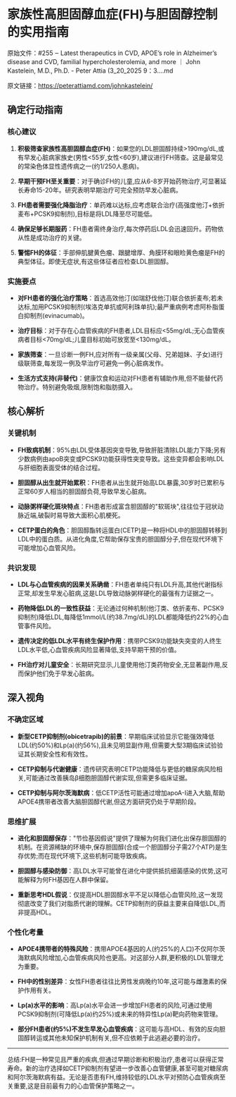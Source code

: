 # 家族性高胆固醇血症(FH)与胆固醇控制的实用指南

原始文件：#255 ‒ Latest therapeutics in CVD, APOE’s role in Alzheimer’s disease and CVD, familial hypercholesterolemia, and more ｜ John Kastelein, M.D., Ph.D. - Peter Attia (3_20_2025 9：3….md

原文链接：https://peterattiamd.com/johnkastelein/

<YouTube videoId="Jduj5SL5FNs" />

## 确定行动指南

### 核心建议

1. **积极筛查家族性高胆固醇血症(FH)**：如果您的LDL胆固醇持续>190mg/dL,或有早发心脏病家族史(男性<55岁,女性<60岁),建议进行FH筛查。这是最常见的常染色体显性遗传病之一(约1/250人患病)。

2. **早期干预FH至关重要**：对于确诊FH的儿童,应从6-8岁开始药物治疗,可显著延长寿命15-20年。研究表明早期治疗可完全预防早发心脏病。

3. **FH患者需要强化降脂治疗**：单药难以达标,应考虑联合治疗(高强度他汀+依折麦布+PCSK9抑制剂),目标是将LDL降至尽可能低。

4. **确保足够长期服药**：FH患者需终身治疗,每次停药后LDL会迅速回升。药物依从性是成功治疗的关键。

5. **警惕FH的体征**：手部伸肌腱黄色瘤、跟腱增厚、角膜环和眼睑黄色瘤是FH的典型体征。即使无症状,有这些体征者应检查LDL胆固醇。

### 实施要点

- **对FH患者的强化治疗策略**：首选高效他汀(如瑞舒伐他汀)联合依折麦布;若未达标,加用PCSK9抑制剂(埃洛克单抗或阿利珠单抗);最严重病例考虑阿朴脂蛋白抑制剂(evinacumab)。

- **治疗目标**：对于存在心血管疾病的FH患者,LDL目标应<55mg/dL;无心血管疾病者目标<70mg/dL;儿童目标初始可放宽至<130mg/dL。

- **家族筛查**：一旦诊断一例FH,应对所有一级亲属(父母、兄弟姐妹、子女)进行级联筛查,每发现一例及早治疗可避免一例心脏病发作。

- **生活方式支持(非替代)**：健康饮食和运动对FH患者有辅助作用,但不能替代药物治疗。特别避免吸烟,限制饱和脂肪摄入。

## 核心解析

### 关键机制

- **FH致病机制**：95%由LDL受体基因突变导致,导致肝脏清除LDL能力下降;另有少数病例由apoB突变或PCSK9功能获得性突变导致。这些变异都会影响LDL与肝细胞表面受体的结合过程。

- **胆固醇从出生就开始累积**：FH患者从出生就开始高LDL暴露,30岁时已累积与正常60岁人相当的胆固醇负荷,导致早发心脏病。

- **动脉粥样硬化斑块特点**：FH患者形成富含胆固醇的"软斑块",往往位于冠状动脉近端,破裂时易导致大面积心肌梗死。

- **CETP蛋白的角色**：胆固醇酯转运蛋白(CETP)是一种将HDL中的胆固醇转移到LDL中的蛋白质。从进化角度,它帮助保存宝贵的胆固醇分子,但在现代环境下可能增加心血管风险。

### 共识发现

- **LDL与心血管疾病的因果关系确凿**：FH患者单纯只有LDL升高,其他代谢指标正常,却发生早发心脏病,这是LDL导致动脉粥样硬化的最强有力证据之一。

- **药物降低LDL的一致性获益**：无论通过何种机制(他汀类、依折麦布、PCSK9抑制剂)降低LDL,每降低1mmol/L(约38.7mg/dL)的LDL都能降低约22%的心血管事件风险。

- **遗传决定的低LDL水平有终生保护作用**：携带PCSK9功能缺失突变的人终生LDL水平低,心血管疾病风险显著降低,支持早期干预的价值。

- **FH治疗对儿童安全**：长期研究显示,儿童使用他汀类药物安全,无显著副作用,反而保护他们免于早发心脏病。

## 深入视角

### 不确定区域

- **新型CETP抑制剂(obicetrapib)的前景**：早期临床试验显示它能强效降低LDL(约50%)和Lp(a)(约56%),且未见明显副作用,但需要大型3期临床试验验证其长期安全性和有效性。

- **CETP抑制与代谢健康**：遗传研究表明CETP功能降低与更低的糖尿病风险相关,可能通过改善胰岛β细胞胆固醇代谢实现,但需更多临床证据。

- **CETP抑制与阿尔茨海默病**：低CETP活性可能通过增加apoA-I进入大脑,帮助APOE4携带者改善大脑胆固醇代谢,但这方面研究仍处于早期阶段。

### 思维扩展

- **进化和胆固醇保存**："节俭基因假说"提供了理解为何我们进化出保存胆固醇的机制。在资源稀缺的环境中,保存胆固醇(合成一个胆固醇分子需27个ATP)是生存优势;而在现代环境下,这些机制可能导致疾病。

- **胆固醇与感染防御**：高LDL水平可能曾在进化中提供抵抗细菌感染的优势,这可能解释为何FH基因在人群中保留。

- **重新思考HDL假说**：仅提高HDL胆固醇水平不足以降低心血管风险,这一发现彻底改变了我们对脂质代谢的理解。CETP抑制剂的获益主要来自降低LDL,而非提高HDL。

### 个性化考量

- **APOE4携带者的特殊风险**：携带APOE4基因的人(约25%的人口)不仅阿尔茨海默病风险增加,心血管疾病风险也更高。对这部分人群,更积极的LDL管理尤为重要。

- **FH中的性别差异**：女性FH患者往往比男性发病晚约10年,这可能与雌激素的保护作用有关。

- **Lp(a)水平的影响**：高Lp(a)水平会进一步增加FH患者的风险,可通过使用PCSK9抑制剂(可降低Lp(a)约25%)或未来的特异性Lp(a)靶向药物来管理。

- **部分FH患者(约5%)不发生早发心血管疾病**：这可能与高HDL、有效的反向胆固醇转运或其他未知保护机制有关,但不应依赖于此逃避必要的治疗。

---

总结:FH是一种常见且严重的疾病,但通过早期诊断和积极治疗,患者可以获得正常寿命。新的治疗选择如CETP抑制剂有望进一步改善心血管健康,甚至可能对糖尿病和阿尔茨海默病有益。无论是否患有FH,维持较低的LDL水平对预防心血管疾病至关重要,这是目前最有力的心血管保护策略之一。